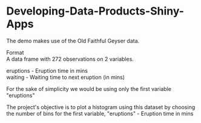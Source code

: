 # Developing-Data-Products-Shiny-Apps

The demo makes use of the Old Faithful Geyser data.  
  
Format   
A data frame with 272 observations on 2 variables.

eruptions - Eruption time in mins  
waiting - Waiting time to next eruption (in mins)  

For the sake of simplicity we would be using only the first variable "eruptions"

The project's objective is to plot a histogram using this dataset by choosing the number of bins for the first variable, 
"eruptions" - Eruption time in mins
